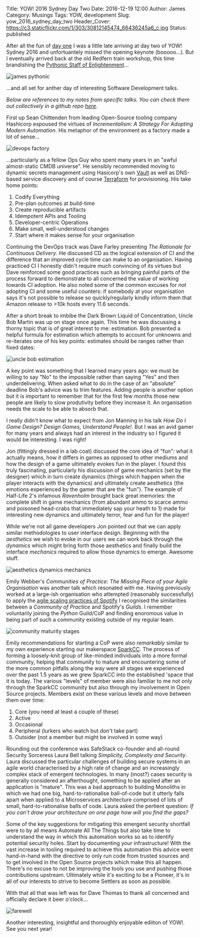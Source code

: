 Title: YOW! 2016 Sydney Day Two
Date: 2016-12-19 12:00
Author: James 
Category: Musings 
Tags: YOW, development
Slug: yow_2016_sydney_day_two
Header_Cover: https://c3.staticflickr.com/1/303/30812145474_66436245a6_c.jpg
Status: published

After all the fun of [day one][yow 2016 day one] I was a little late arriving at day two of YOW! Sydney 2016 and unfortuantely missed the opening keynote (booooo...). But I eventually arrived back at the old Redfern train workshop, this time brandishing the [Pythonic Staff of Enlightenment][pythonic staff]...

![james pythonic][james pythonic]

...and all set for anther day of interesting Software Development talks.

<!-- PELICAN_END_SUMMARY -->

_Below are references to my notes from specific talks. You can check them out collectively in a github repo [here][notes]._

First up Sean Chittenden from leading Open-Source tooling company Hashicorp espoused the virtues of _Incrementalism: A Strategy For Adopting Modern Automation_. His metaphor of the environment as a factory made a lot of sense... 

![devops factory][devops factory]

...particularly as a fellow Ops Guy who spent many years in an "awful almost-static CMDB universe". He sensibly recommended moving to dynamic secrets management using Hasicorp's own [Vault][vault] as well as DNS-based service discovery and of course [Terraform][terraform] for provisioning. His take home points:

1. Codify Everything
2. Pre-plan outcomes at build-time
3. Create reproducible artifacts
4. Idempotent APIs and Tooling
5. Developer-centric Operations
6. Make small, well-understood changes
7. Start where it makes sense for your organisation

Continuing the DevOps track was Dave Farley presenting _The Rationale for Continuous Delivery_. He discussed CD as the logical extension of CI and the difference that an improved cycle time can make to an organisation. Having practiced CI I honestly didn't require much convincing of its virtues but Dave reinforced some good practices such as bringing painful parts of the process forward to demonstrate to all concerned the value of working towards CI adoption. He also noted some of the common excuses for _not_ adopting CI and some useful counters: if somebody at your organisation says it's not possible to release so quickly/regularly kindly inform them that Amazon release to >10k hosts every 11.6 seconds.

After a short break to imbibe the Dark Brown Liquid of Concentration, Uncle Bob Martin was up on stage once again. This time he was discussing a thorny topic that is of great interest to me: estimation. Bob presented a helpful formula for estimation which attempts to account for unknowns and re-iterates one of his key points: estimates should be ranges rather than fixed dates:

![uncle bob estimation][uncle bob estimation]

A key point was something that I learned many years ago: we must be willing to say "No" to the impossible rather than saying "Yes" and then underdelivering. When asked what to do in the case of an "absolute" deadline Bob's advice was to trim features. Adding people is another option but it is important to remember that for the first few months those new people are likely to slow produtivity before they increase it. An organisation needs the scale to be able to absorb that.

I really didn't know what to expect from Jon Manning in his talk _How Do I Game Design? Design Games, Understand People!_. But I was an avid gamer for many years and always had an interest in the industry so I figured it would be interesting. I was right!

Jon (fittingly dressed in a lab coat) discussed the core idea of "fun": what it actually means, how it differs in games as opposed to other mediums and how the design of a game ultimately evokes fun in the player. I found this truly fascinating, particularly his discussion of game mechanics (set by the designer) which in turn create dynamics (things which happen when the player interacts with the dynamics) and ultimately create aesthetics (the emotions experienced by the gamer that are the "fun"). The example of Half-Life 2's infamous _Ravenholm_ brought back great memories: the complete shift in game mechanics (from abundant ammo to scarce ammo and poisoned head-crabs that immediately sap your heath to 1) made for interesting new dynamics and ultimately terror, fear and fun for the player!

While we're not all game developers Jon pointed out that we can apply similar methodologies to user interface design. Beginning with the _aesthetics_ we wish to evoke in our users we can work back through the _dynamics_ which might bring forth those aesthetics and finally build the interface _mechanics_ required to allow those dynamics to emerge. Awesome stuff. 

![aesthetics dynamics mechanics][aesthetics dynamics mechanics] 

Emily Webber's _Communities of Practice: The Missing Piece of your Agile Organisation_ was another talk which resonated with me. Having previously worked at a large-ish organisation who attempted (reasonably successfully) to apply the [agile scaling practices of Spotify][scaling agile at spotify] I recognised the similarities between a _Community of Practice_ and Spotify's _Guilds_. I remember voluntarily joining the _Python_ Guild/CoP and finding enoromous value in being part of such a community existing outside of my regular team.

![community maturity stages][community maturity stages]

Emily recommendations for starting a CoP were also _remarkably_ similar to my own experience starting our makerspace [SparkCC][sparkcc]. The process of forming a loosely-knit group of like-minded individuals into a more formal community, helping that community to mature and encountering some of the more common pitfalls along the way were all stages we experienced over the past 1.5 years as we grew SparkCC into the established 'space that it is today. The various "levels" of member were also familiar to me not only through the SparkCC community but also through my involvement in Open Source projects. Members exist on these various levels and move between them over time:

1. Core (you need at least a couple of these)
2. Active
3. Occasional
4. Peripheral (lurkers who watch but don't take part)
5. Outsider (not a member but might be involved in some way)

Rounding out the conference was SafeStack co-founder and all-round Security Sorceress Laura Bell talking _Simplicity, Complexity and Security_. Laura discussed the particular challenges of building secure systems in an agile world characterised by a high rate of change and an increasingly complex stack of emergent technologies. In many (most?) cases security is generally considered an afterthought, something to be applied after an application is "mature". This was a bad approach to building Monoliths in which we had one big, hard-to-rationalise ball-of-code but it utterly falls apart when applied to a Microservices architecture comprised of lots of small, hard-to-rationalise balls of code. Laura asked the pertient question: _If you can't draw your architecture on one page how will you find the gaps?_

Some of the key suggestions for mitigating this emergent security shortfall were to by all means Automate All The Things but also take time to understand the way in which this automation works so as to identify potential security holes. Start by documenting your infrastructure! With the vast increase in tooling required to achieve this automation this advice went hand-in-hand with the directive to only run code from trusted sources and to get involved in the Open Source projects which make this all happen. There's no excuse to not be improving the tools you use and pushing those contributions upstream. Ultimately while it's exciting to be a Pioneer, it's in all of our interests to strive to become Settlers as soon as possible.

With that all that was left was for Dave Thomas to thank all concerned and officially declare it beer o'clock...

![farewell][farewell]

Another interesting, insightful and thoroughly enjoyable ediiton of YOW!. See you next year!

[yow 2016 day one]:/yow_2016_sydney_day_one
[pythonic staff]:/pythonic-staff/
[james pythonic]:https://c1.staticflickr.com/1/487/31280958680_d126a831df_c.jpg
[notes]:https://github.com/amorphic/yow_2016
[devops factory]:https://c5.staticflickr.com/1/487/30812155444_be709eefa8_c.jpg
[vault]:https://www.hashicorp.com/vault.html
[terraform]:https://www.hashicorp.com/terraform.html
[uncle bob estimation]: https://c2.staticflickr.com/1/436/31653479545_378bdc9c56_c.jpg
[aesthetics dynamics mechanics]:https://c4.staticflickr.com/1/67/31653478835_7797ddc09d_c.jpg
[community maturity stages]:https://c5.staticflickr.com/6/5556/30812147164_34edb9a276_c.jpg
[scaling agile at spotify]:https://dl.dropboxusercontent.com/u/1018963/Articles/SpotifyScaling.pdf
[sparkcc]:http://sparkcc.org
[farewell]:https://c3.staticflickr.com/1/303/30812145474_66436245a6_c.jpg
